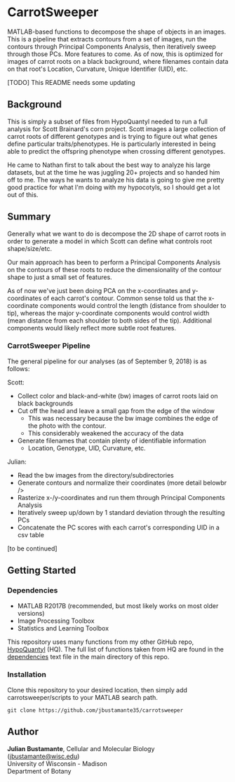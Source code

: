 # CarrotSweeper
MATLAB-based functions to decompose the shape of objects in an images. This is
a pipeline that extracts contours from a set of images, run the contours
through Principal Components Analysis, then iteratively sweep through those
PCs. More features to come. As of now, this is optimized for images of carrot
roots on a black background, where filenames contain data on that root's
Location, Curvature, Unique Identifier (UID), etc.

[TODO]
This README needs some updating

## Background
This is simply a subset of files from HypoQuantyl needed to run a full analysis
for Scott Brainard's corn project. Scott images a large collection of carrot
roots of different genotypes and is trying to figure out what genes define
particular traits/phenotypes. He is particularly interested in being able to
predict the offspring phenotype when crossing different genotypes.

He came to Nathan first to talk about the best way to analyze his large
datasets, but at the time he was juggling 20+ projects and so handed him off
to me. The ways he wants to analyze his data is going to give me pretty good
practice for what I'm doing with my hypocotyls, so I should get a lot out of
this.

## Summary
Generally what we want to do is decompose the 2D shape of carrot roots in order
to generate a model in which Scott can define what controls root shape/size/etc.

Our main approach has been to perform a Principal Components Analysis on the
contours of these roots to reduce the dimensionality of the contour shape to
just a small set of features.

As of now we've just been doing PCA on the x-coordinates and y-coordinates of
each carrot's contour. Common sense told us that the x-coordinate components
would control the length (distance from shoulder to tip), whereas the major
y-coordinate components would control width (mean distance from each shoulder
to both sides of the tip). Additional components would likely reflect more
subtle root features.

### CarrotSweeper Pipeline
The general pipeline for our analyses (as of September 9, 2018) is as follows:

Scott:
- Collect color and black-and-white (bw) images of carrot roots
  laid on black backgrounds <br />
- Cut off the head and leave a small gap from the edge of the
  window <br />
    * This was necessary because the bw image combines the
      edge of the photo with the contour. <br />
    * This considerably weakened the accuracy of the data <br />
- Generate filenames that contain plenty of identifiable
  information <br />
    * Location, Genotype, UID, Curvature, etc. <br />

Julian:
- Read the bw images from the directory/subdirectories <br />
- Generate contours and normalize their coordinates (more detail belowbr />
- Rasterize x-/y-coordinates and run them through Principal Components Analysis <br />
- Iteratively sweep up/down by 1 standard deviation through the resulting PCs <br />
- Concatenate the PC scores with each carrot's corresponding UID in a csv table <br />

[to be continued]

## Getting Started
### Dependencies
- MATLAB R2017B (recommended, but most likely works on most older versions)
- Image Processing Toolbox
- Statistics and Learning Toolbox

This repository uses many functions from my other GitHub repo,
[HypoQuantyl](https://github.com/jbustamante35/hypoquantyl) (HQ). The full list
of functions taken from HQ are found in the [dependencies](./dependencies) text
file in the main directory of this repo.

### Installation
Clone this repository to your desired location, then simply add
carrotsweeper/scripts to your MATLAB search path.

```
git clone https://github.com/jbustamante35/carrotsweeper
```

## Author
**Julian Bustamante**, Cellular and Molecular Biology (<jbustamante@wisc.edu>) <br />
	University of Wisconsin - Madison <br />
	Department of Botany <br />


